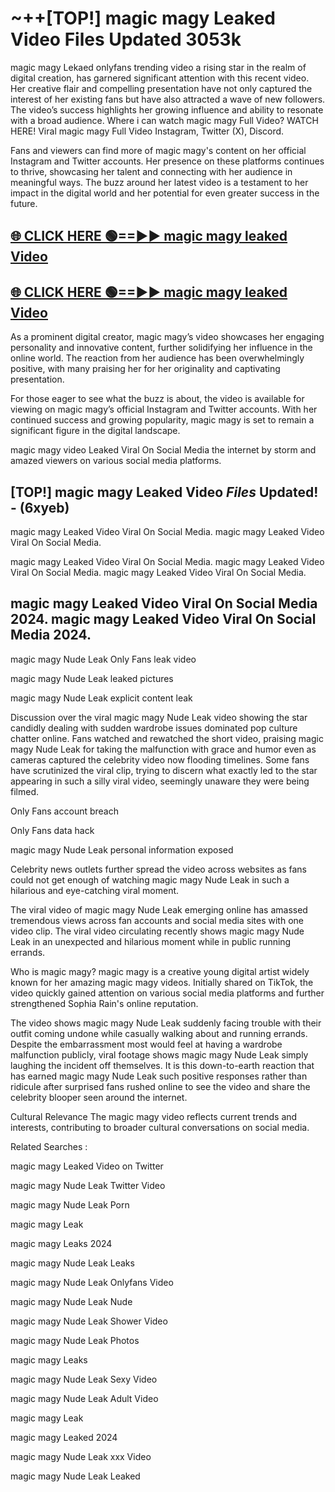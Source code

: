# ~++[TOP!] magic magy Leaked Video Files Updated 3053k

 magic magy Lekaed onlyfans trending video a rising star in the realm of digital creation, has garnered significant attention with this recent video. Her creative flair and compelling presentation have not only captured the interest of her existing fans but have also attracted a wave of new followers. The video’s success highlights her growing influence and ability to resonate with a broad audience.
Where i can watch  magic magy Full Video? WATCH HERE! Viral  magic magy Full Video Instagram, Twitter (X), Discord.


Fans and viewers can find more of  magic magy's content on her official Instagram and Twitter accounts. Her presence on these platforms continues to thrive, showcasing her talent and connecting with her audience in meaningful ways. The buzz around her latest video is a testament to her impact in the digital world and her potential for even greater success in the future.


## [🌐 CLICK HERE 🟢==►►  magic magy leaked Video ](https://onlyclips.site?title=magic_magy&ref=git)

## [🌐 CLICK HERE 🟢==►►  magic magy leaked Video ](https://onlyclips.site?title=magic_magy&ref=git)


As a prominent digital creator,  magic magy’s video showcases her engaging personality and innovative content, further solidifying her influence in the online world. The reaction from her audience has been overwhelmingly positive, with many praising her for her originality and captivating presentation.

For those eager to see what the buzz is about, the video is available for viewing on  magic magy’s official Instagram and Twitter accounts. With her continued success and growing popularity,  magic magy is set to remain a significant figure in the digital landscape.


  magic magy video Leaked Viral On Social Media the internet by storm and amazed viewers on various social media platforms.


## [TOP!]  magic magy Leaked Video *Files* Updated! - (6xyeb) 

 magic magy Leaked Video Viral On Social Media. magic magy Leaked Video Viral On Social Media.

 magic magy Leaked Video Viral On Social Media. magic magy Leaked Video Viral On Social Media. magic magy Leaked Video Viral On Social Media.


##  magic magy Leaked Video Viral On Social Media 2024. magic magy Leaked Video Viral On Social Media 2024.
 magic magy Nude Leak Only Fans leak video

 magic magy Nude Leak leaked pictures

 magic magy Nude Leak explicit content leak

Discussion over the viral  magic magy Nude Leak video showing the star candidly dealing with sudden wardrobe issues dominated pop culture chatter online. Fans watched and rewatched the short video, praising  magic magy Nude Leak for taking the malfunction with grace and humor even as cameras captured the celebrity video now flooding timelines. Some fans have scrutinized the viral clip, trying to discern what exactly led to the star appearing in such a silly viral video, seemingly unaware they were being filmed.


Only Fans account breach

Only Fans data hack

 magic magy Nude Leak personal information exposed

Celebrity news outlets further spread the video across websites as fans could not get enough of watching  magic magy Nude Leak in such a hilarious and eye-catching viral moment.


The viral video of  magic magy Nude Leak emerging online has amassed tremendous views across fan accounts and social media sites with one video clip. The viral video circulating recently shows  magic magy Nude Leak in an unexpected and hilarious moment while in public running errands.


Who is  magic magy?  magic magy is a creative young digital artist widely known for her amazing  magic magy videos. Initially shared on TikTok, the video quickly gained attention on various social media platforms and further strengthened Sophia Rain's online reputation.

The video shows  magic magy Nude Leak suddenly facing trouble with their outfit coming undone while casually walking about and running errands. Despite the embarrassment most would feel at having a wardrobe malfunction publicly, viral footage shows  magic magy Nude Leak simply laughing the incident off themselves. It is this down-to-earth reaction that has earned  magic magy Nude Leak such positive responses rather than ridicule after surprised fans rushed online to see the video and share the celebrity blooper seen around the internet.

Cultural Relevance The  magic magy video reflects current trends and interests, contributing to broader cultural conversations on social media.

Related Searches :

 magic magy Leaked Video on Twitter

 magic magy Nude Leak Twitter Video

 magic magy Nude Leak Porn

 magic magy Leak 

 magic magy Leaks 2024

 magic magy Nude Leak Leaks

 magic magy Nude Leak Onlyfans Video

 magic magy Nude Leak Nude

 magic magy Nude Leak Shower Video

 magic magy Nude Leak Photos

 magic magy Leaks

 magic magy Nude Leak Sexy Video

 magic magy Nude Leak Adult Video

 magic magy Leak

 magic magy Leaked 2024

 magic magy Nude Leak xxx Video

 magic magy Nude Leak Leaked